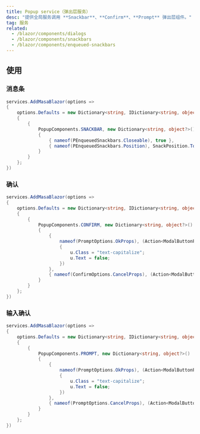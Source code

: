```yaml
---
title: Popup service（弹出层服务）
desc: "提供全局服务调用 **Snackbar**、**Confirm**、**Prompt** 弹出层组件。"
tag: 服务
related:
  - /blazor/components/dialogs
  - /blazor/components/snackbars
  - /blazor/components/enqueued-snackbars
---
```


## 使用

### 消息条

<masa-example file="Examples.components.popup_service.Snackbar"></masa-example>

<app-alert content="如需自定义消息条的配置，请在 **Program.cs** 中指定。它的配置项与 [PEnqueuedSnackbars](/blazor/components/enqueued-snackbars) 相同。"></app-alert>

```cs
services.AddMasaBlazor(options => 
{
    options.Defaults = new Dictionary<string, IDictionary<string, object?>?>()
    {
        {
            PopupComponents.SNACKBAR, new Dictionary<string, object?>()
            {
                { nameof(PEnqueuedSnackbars.Closeable), true },
                { nameof(PEnqueuedSnackbars.Position), SnackPosition.TopRight }
            }
        }
    };
})
```

### 确认

<masa-example file="Examples.components.popup_service.Confirm"></masa-example>

<app-alert content="如需自定义确认框的配置，请在 **Program.cs** 中指定。"></app-alert>

```cs
services.AddMasaBlazor(options => 
{
    options.Defaults = new Dictionary<string, IDictionary<string, object?>?>()
    {
        {
            PopupComponents.CONFIRM, new Dictionary<string, object?>()
            {
                {
                    nameof(PromptOptions.OkProps), (Action<ModalButtonProps>)(u =>
                    {
                        u.Class = "text-capitalize";
                        u.Text = false;
                    })
                },
                { nameof(ConfirmOptions.CancelProps), (Action<ModalButtonProps>)(u => u.Class = "text-capitalize") },
            }
        }
    };
})
```

### 输入确认

<masa-example file="Examples.components.popup_service.Prompt"></masa-example>

<app-alert content="如需自定义输入确认框的配置，请在 **Program.cs** 中指定。"></app-alert>

```cs
services.AddMasaBlazor(options => 
{
    options.Defaults = new Dictionary<string, IDictionary<string, object?>?>()
    {
        {
            PopupComponents.PROMPT, new Dictionary<string, object?>()
            {
                {
                    nameof(PromptOptions.OkProps), (Action<ModalButtonProps>)(u =>
                    {
                        u.Class = "text-capitalize";
                        u.Text = false;
                    })
                },
                { nameof(PromptOptions.CancelProps), (Action<ModalButtonProps>)(u => u.Class = "text-capitalize") },
            }
        }
    };
})
```
